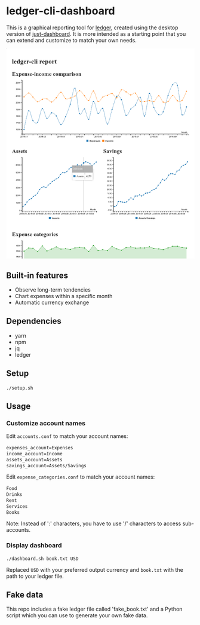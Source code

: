 # ledger-cli-dashboard
This is a graphical reporting tool for [ledger](https://www.ledger-cli.org/), created using the desktop version of [just-dashboard](https://kantord.github.io/just-dashboard/). It is more intended as a starting point that you can extend and customize to match your own needs.

![](screenshot.png)

## Built-in features
- Observe long-term tendencies
- Chart expenses within a specific month
- Automatic currency exchange

## Dependencies
- yarn
- npm
- jq
- ledger

## Setup
```
./setup.sh
```

## Usage
### Customize account names
Edit `accounts.conf` to match your account names:

```
expenses_account=Expenses
income_account=Income
assets_account=Assets
savings_account=Assets/Savings
```


Edit `expense_categories.conf` to match your account names:

```
Food
Drinks
Rent
Services
Books
```

Note: Instead of ':' characters, you have to use '/' characters to access
sub-accounts.

### Display dashboard
```
./dashboard.sh book.txt USD
```

Replaced `USD` with your preferred output currency and `book.txt` with the path to your ledger file.

## Fake data
This repo includes a fake ledger file called 'fake_book.txt' and a Python script which you can use to generate your own fake data.

